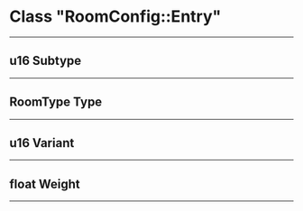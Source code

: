# Class "RoomConfig::Entry"
___ 
## u16 Subtype

___ 
## RoomType Type

___ 
## u16 Variant

___ 
## float Weight

___ 
